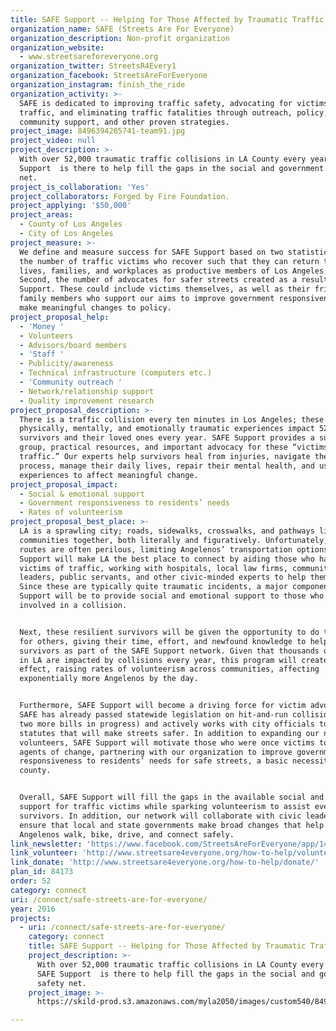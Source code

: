 ```yaml
---
title: SAFE Support -- Helping for Those Affected by Traumatic Traffic Collisions
organization_name: SAFE (Streets Are For Everyone)
organization_description: Non-profit organization
organization_website:
  - www.streetsareforeveryone.org
organization_twitter: StreetsR4Every1
organization_facebook: StreetsAreForEveryone
organization_instagram: finish_the_ride
organization_activity: >-
  SAFE is dedicated to improving traffic safety, advocating for victims of
  traffic, and eliminating traffic fatalities through outreach, policy,
  community support, and other proven strategies.
project_image: 8496394265741-team91.jpg
project_video: null
project_description: >-
  With over 52,000 traumatic traffic collisions in LA County every year, SAFE
  Support  is there to help fill the gaps in the social and government safety
  net.
project_is_collaboration: 'Yes'
project_collaborators: Forged by Fire Foundation.
project_applying: '$50,000'
project_areas:
  - County of Los Angeles
  - City of Los Angeles
project_measure: >-
  We define and measure success for SAFE Support based on two statistics. First,
  the number of traffic victims who recover such that they can return to their
  lives, families, and workplaces as productive members of Los Angeles society.
  Second, the number of advocates for safer streets created as a result of SAFE
  Support. These could include victims themselves, as well as their friends and
  family members who support our aims to improve government responsiveness and
  make meaningful changes to policy.
project_proposal_help:
  - 'Money '
  - Volunteers
  - Advisors/board members
  - 'Staff '
  - Publicity/awareness
  - Technical infrastructure (computers etc.)
  - 'Community outreach '
  - Network/relationship support
  - Quality improvement research
project_proposal_description: >-
  There is a traffic collision every ten minutes in Los Angeles; these
  physically, mentally, and emotionally traumatic experiences impact 52,000
  survivors and their loved ones every year. SAFE Support provides a support
  group, practical resources, and important advocacy for these “victims of
  traffic.” Our experts help survivors heal from injuries, navigate the legal
  process, manage their daily lives, repair their mental health, and use their
  experiences to affect meaningful change.
project_proposal_impact:
  - Social & emotional support
  - Government responsiveness to residents’ needs
  - Rates of volunteerism
project_proposal_best_place: >-
  LA is a sprawling city; roads, sidewalks, crosswalks, and pathways link
  communities together, both literally and figuratively. Unfortunately, these
  routes are often perilous, limiting Angelenos’ transportation options. SAFE
  Support will make LA the best place to connect by aiding those who have become
  victims of traffic, working with hospitals, local law firms, community
  leaders, public servants, and other civic-minded experts to help them recover.
  Since these are typically quite traumatic incidents, a major component of SAFE
  Support will be to provide social and emotional support to those who have been
  involved in a collision. 


  Next, these resilient survivors will be given the opportunity to do the same
  for others, giving their time, effort, and newfound knowledge to help fellow
  survivors as part of the SAFE Support network. Given that thousands of people
  in LA are impacted by collisions every year, this program will create a ripple
  effect, raising rates of volunteerism across communities, affecting
  exponentially more Angelenos by the day. 


  Furthermore, SAFE Support will become a driving force for victim advocacy.
  SAFE has already passed statewide legislation on hit-and-run collisions (with
  two more bills in progress) and actively works with city officials to author
  statutes that will make streets safer. In addition to expanding our network of
  volunteers, SAFE Support will motivate those who were once victims to become
  agents of change, partnering with our organization to improve government
  responsiveness to residents’ needs for safe streets, a basic necessity in this
  county. 


  Overall, SAFE Support will fill the gaps in the available social and emotional
  support for traffic victims while sparking volunteerism to assist even more
  survivors. In addition, our network will collaborate with civic leaders to
  ensure that local and state governments make broad changes that help all
  Angelenos walk, bike, drive, and connect safely.
link_newsletter: 'https://www.facebook.com/StreetsAreForEveryone/app/141428856257/'
link_volunteer: 'http://www.streetsare4everyone.org/how-to-help/volunteer/'
link_donate: 'http://www.streetsare4everyone.org/how-to-help/donate/'
plan_id: 84173
order: 52
category: connect
uri: /connect/safe-streets-are-for-everyone/
year: 2016
projects:
  - uri: /connect/safe-streets-are-for-everyone/
    category: connect
    title: SAFE Support -- Helping for Those Affected by Traumatic Traffic Collisions
    project_description: >-
      With over 52,000 traumatic traffic collisions in LA County every year,
      SAFE Support  is there to help fill the gaps in the social and government
      safety net.
    project_image: >-
      https://skild-prod.s3.amazonaws.com/myla2050/images/custom540/8496394265741-team91.jpg

---
```

